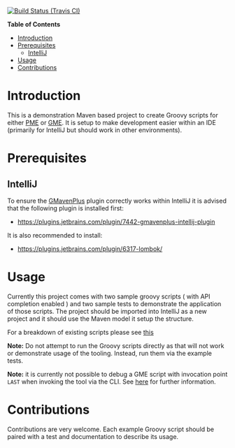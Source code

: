 
[![Build Status (Travis CI)](https://travis-ci.org/project-ncl/manipulator-groovy-examples.svg?branch=main)](https://travis-ci.org/project-ncl/manipulator-groovy-examples.svg?branch=main)


<!-- markdown-toc start - Don't edit this section. Run M-x markdown-toc-refresh-toc -->
**Table of Contents**

- [Introduction](#introduction)
- [Prerequisites](#prerequisites)
    - [IntelliJ](#intellij)
- [Usage](#usage)
- [Contributions](#contributions)

<!-- markdown-toc end -->


Introduction
============

This is a demonstration Maven based project to create Groovy scripts for either
[PME](https://github.com/release-engineering/pom-manipulation-ext) or [GME](https://github.com/project-ncl/gradle-manipulator).
It is setup to make development easier within an IDE (primarily for IntelliJ but should work in other environments).

Prerequisites
=============

IntelliJ
--------

To ensure the [GMavenPlus](https://github.com/groovy/GMavenPlus/) plugin correctly works within
IntelliJ it is advised that the following plugin is installed first:

* https://plugins.jetbrains.com/plugin/7442-gmavenplus-intellij-plugin

It is also recommended to install:

* https://plugins.jetbrains.com/plugin/6317-lombok/

Usage
=====

Currently this project comes with two sample groovy scripts ( with API completion enabled ) and two
sample tests to demonstrate the application of those scripts. The project should be imported into IntelliJ
as a new project and it should use the Maven model it setup the structure.

For a breakdown of existing scripts please see [this](https://github.com/project-ncl/manipulator-groovy-examples/blob/main/SCRIPT_INDEX.md)

**Note:** Do not attempt to run the Groovy scripts directly as that will not work or demonstrate usage of the tooling. Instead, run them via the example tests.

**Note:** it is currently not possible to debug a GME script with invocation point `LAST` when invoking the tool via the CLI. See [here](https://project-ncl.github.io/gradle-manipulator/guide/groovy.html#developing-groovy-scripts) for further information.

Contributions
=============

Contributions are very welcome. Each example Groovy script should be paired with a test and documentation to describe its usage.
